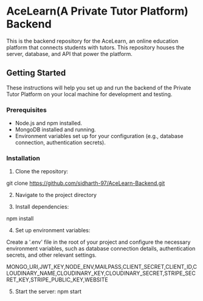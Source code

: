 # AceLearn(A Private Tutor Platform) Backend

This is the backend repository for the AceLearn, an online education platform that connects students with tutors. This repository houses the server, database, and API that power the platform.

## Getting Started

These instructions will help you set up and run the backend of the Private Tutor Platform on your local machine for development and testing.

### Prerequisites

- Node.js and npm installed.
- MongoDB installed and running.
- Environment variables set up for your configuration (e.g., database connection, authentication secrets).

### Installation

1. Clone the repository:

git clone https://github.com/sidharth-97/AceLearn-Backend.git

2. Navigate to the project directory

3. Install dependencies:

npm install

4. Set up environment variables:

Create a '.env' file in the root of your project and configure the necessary environment variables, such as database connection details, authentication secrets, and other relevant settings.

MONGO_URI,JWT_KEY,NODE_ENV,MAILPASS,CLIENT_SECRET,CLIENT_ID,CLOUDINARY_NAME,CLOUDINARY_KEY,CLOUDINARY_SECRET,STRIPE_SECRET_KEY,STRIPE_PUBLIC_KEY,WEBSITE

5. Start the server:
npm start
